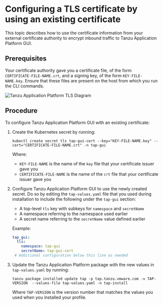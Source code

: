 # Configuring a TLS certificate by using an existing certificate

This topic describes how to use the certificate information from your external certificate authority
to encrypt inbound traffic to Tanzu Application Platform GUI.

## <a id="prereqs"></a> Prerequisites

Your certificate authority gave you a certificate file, of the form `CERTIFICATE-FILE-NAME.crt`, and
a signing key, of the form `KEY-FILE-NAME.key`.
Ensure that these files are present on the host from which you run the CLI commands.

![Tanzu Application Platform TLS Diagram](images/TAP-GUI-TLS.jpg)

## <a id="procedure"></a> Procedure

To configure Tanzu Application Platform GUI with an existing certificate:

1. Create the Kubernetes secret by running:

    ```console
    kubectl create secret tls tap-gui-cert --key="KEY-FILE-NAME.key" --cert="CERTIFICATE-FILE-NAME.crt" -n tap-gui
    ```

    Where:

    - `KEY-FILE-NAME` is the name of the `key` file that your certificate issuer gave you
    - `CERTIFICATE-FILE-NAME` is the name of the `crt` file that your certificate issuer gave you

2. Configure Tanzu Application Platform GUI to use the newly created secret.
   Do so by editing the `tap-values.yaml` file that you used during installation to include the
   following under the `tap-gui` section:

   - A top-level `tls` key with subkeys for `namespace` and `secretName`
   - A namespace referring to the namespace used earlier
   - A secret name referring to the `secretName` value defined earlier

   Example:

   ```yaml
   tap_gui:
     tls:
       namespace: tap-gui
       secretName: tap-gui-cert
    # Additional configuration below this line as needed
   ```

3. Update the Tanzu Application Platform package with the new values in `tap-values.yaml` by running:

   ```console
   tanzu package installed update tap -p tap.tanzu.vmware.com -v TAP-VERSION  --values-file tap-values.yaml -n tap-install
   ```

   Where `TAP-VERSION` is the version number that matches the values you used when you installed your
   profile.